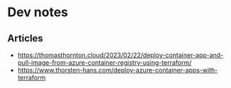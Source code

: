 # Dev notes

## Articles
- https://thomasthornton.cloud/2023/02/22/deploy-container-app-and-pull-image-from-azure-container-registry-using-terraform/
- https://www.thorsten-hans.com/deploy-azure-container-apps-with-terraform
